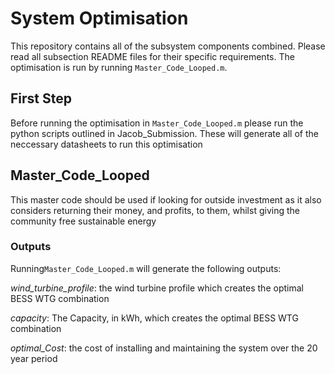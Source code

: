 # System Optimisation
This repository contains all of the subsystem components combined. Please read all subsection README files for their specific requirements. The optimisation is run by running `Master_Code_Looped.m`.

## First Step
Before running the optimisation in `Master_Code_Looped.m` please run the python scripts outlined in Jacob_Submission. These will generate all of the neccessary datasheets to run this optimisation

## Master_Code_Looped
This master code should be used if looking for outside investment as it also considers returning their money, and profits, to them, whilst giving the community free sustainable energy

### Outputs
Running`Master_Code_Looped.m` will generate the following outputs:

_wind_turbine_profile_: the wind turbine profile which creates the optimal BESS WTG combination

_capacity_: The Capacity, in kWh, which creates the optimal BESS WTG combination

_optimal_Cost_: the cost of installing and maintaining the system over the 20 year period

